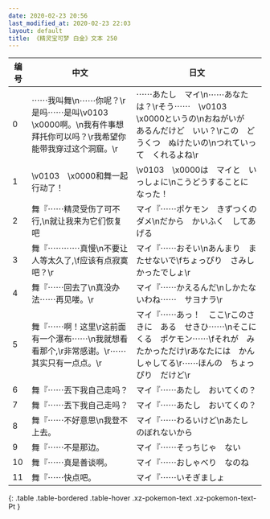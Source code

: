 ```yaml
---
date: 2020-02-23 20:56
last_modified_at: 2020-02-23 22:03
layout: default
title: 《精灵宝可梦 白金》文本 250
---
```

| 编号 | 中文 | 日文 |
| ---- | ---- | ---- |
| 0 | ⋯⋯我叫舞\n⋯⋯你呢？\r是吗⋯⋯是叫\v0103　\x0000啊。\n我有件事想拜托你可以吗？\r我希望你能带我穿过这个洞窟。\r | ⋯⋯あたし　マイ\n⋯⋯あなたは？\rそう⋯⋯　\v0103　\x0000というの\nおねがいが　あるんだけど　いい？\rこの　どうくつ　ぬけたいの\nつれていって　くれるよね\r |
| 1 | \v0103　\x0000和舞一起行动了！ | \v0103　\x0000は　マイと　いっしょに\nこうどうすることに　なった！ |
| 2 | 舞『⋯⋯精灵受伤了可不行,\n就让我来为它们恢复吧 | マイ『⋯⋯ポケモン　きずつくの　ダメ\nだから　かいふく　してあげる |
| 3 | 舞『⋯⋯⋯⋯真慢\n不要让人等太久了,\f应该有点寂寞吧？\r | マイ『⋯⋯おそい\nあんまり　またせないで\fちょっぴり　さみしかったでしょ\r |
| 4 | 舞『⋯⋯回去了\n真没办法⋯⋯再见喽。\r | マイ『⋯⋯かえるんだ\nしかたないわね⋯⋯　サヨナラ\r |
| 5 | 舞『⋯⋯啊！这里\r这前面有一个瀑布⋯⋯\n我就想看看那个,\r非常感谢。\r⋯⋯其实只有一点点。\r | マイ『⋯⋯あっ！　ここ\rこのさきに　ある　せきひ⋯⋯\nそこに　くる　ポケモン⋯⋯\fそれが　みたかっただけ\rあなたには　かんしゃしてる\r⋯⋯ほんの　ちょっぴり　だけど\r |
| 6 | 舞『⋯⋯丟下我自己走吗？ | マイ『⋯⋯あたし　おいてくの？ |
| 7 | 舞『⋯⋯丟下我自己走吗？ | マイ『⋯⋯あたし　おいてくの？ |
| 8 | 舞『⋯⋯不好意思\n我登不上去。 | マイ『⋯⋯わるいけど\nあたし　のぼれないから |
| 9 | 舞『⋯⋯不是那边。 | マイ『⋯⋯そっちじゃ　ない |
| 10 | 舞『⋯⋯真是善谈啊。 | マイ『⋯⋯おしゃべり　なのね |
| 11 | 舞『⋯⋯快点吧。 | マイ『⋯⋯いそぎましょ |
{: .table .table-bordered .table-hover .xz-pokemon-text .xz-pokemon-text-Pt }